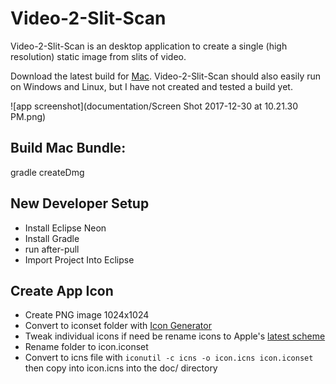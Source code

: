 # Video-2-Slit-Scan
Video-2-Slit-Scan is an desktop application to create a single (high resolution) static image from slits of video.

Download the latest build for [Mac](https://github.com/andrewringler/video-2-slit-scan/releases/latest). Video-2-Slit-Scan should also easily run on Windows and Linux, but I have not created and tested a build yet.

![app screenshot](documentation/Screen Shot 2017-12-30 at 10.21.30 PM.png)

## Build Mac Bundle:
gradle createDmg

## New Developer Setup
 * Install Eclipse Neon
 * Install Gradle
 * run after-pull
 * Import Project Into Eclipse

## Create App Icon
 * Create PNG image 1024x1024
 * Convert to iconset folder with [Icon Generator](https://github.com/onmyway133/IconGenerator)
 * Tweak individual icons if need be
  rename icons to Apple's [latest scheme](https://developer.apple.com/library/content/documentation/GraphicsAnimation/Conceptual/HighResolutionOSX/Optimizing/Optimizing.html)
 * Rename folder to icon.iconset
 * Convert to icns file with
 `iconutil -c icns -o icon.icns icon.iconset`
  then copy into icon.icns into the doc/ directory
  
